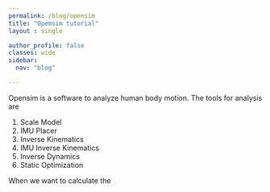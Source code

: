 ```yaml
---
permalink: /blog/opensim
title: "Opemsim tutorial"
layout : single

author_profile: false
classes: wide
sidebar:
  nav: "blog"

---
```

Opensim is a software to analyze human body motion. The tools for analysis are

1. Scale Model
2. IMU Placer
3. Inverse Kinematics
4. IMU Inverse Kinematics
5. Inverse Dynamics
6. Static Optimization

When we want to calculate the 
